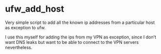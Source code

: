 ufw_add_host
============

Very simple script to add all the known ip addresses from a particular host
as exception to ufw.

I use this myself for adding the ips from my VPN as exception, since I don't want DNS leaks but want
to be able to connect to the VPN servers nevertheless.
